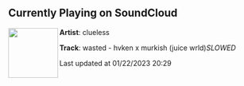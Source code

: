 ## Currently Playing on SoundCloud

[<img align="left" width="100" src="https://i1.sndcdn.com/artworks-faKKQHfMtJzeZhCU-kiyfNw-t500x500.jpg">](https://soundcloud.com/user-740793613/wasted-hvken-x-murkish-juice-wrldslowed)

**Artist**: clueless 

**Track**: wasted - hvken x murkish (juice wrld)*SLOWED*

Last updated at 01/22/2023 20:29
